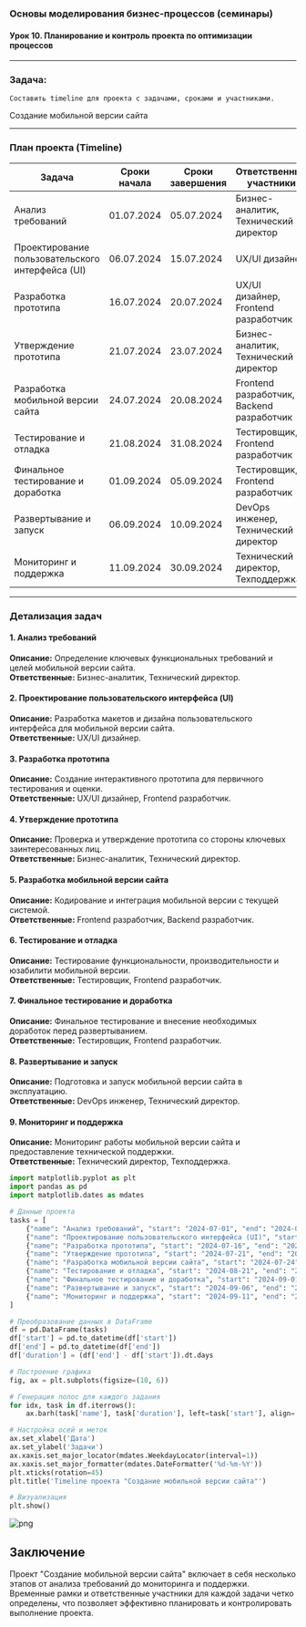 ### Основы моделирования бизнес-процессов (семинары)

#### Урок 10. Планирование и контроль проекта по оптимизации процессов

---

### Задача:

`Составить timeline для проекта с задачами, сроками и участниками.`

Создание мобильной версии сайта

---

### План проекта (Timeline)

| Задача                                | Сроки начала | Сроки завершения | Ответственные участники          |
|---------------------------------------|--------------|------------------|-----------------------------------|
| Анализ требований                     | 01.07.2024   | 05.07.2024       | Бизнес-аналитик, Технический директор |
| Проектирование пользовательского интерфейса (UI) | 06.07.2024   | 15.07.2024       | UX/UI дизайнер                   |
| Разработка прототипа                  | 16.07.2024   | 20.07.2024       | UX/UI дизайнер, Frontend разработчик |
| Утверждение прототипа                 | 21.07.2024   | 23.07.2024       | Бизнес-аналитик, Технический директор |
| Разработка мобильной версии сайта     | 24.07.2024   | 20.08.2024       | Frontend разработчик, Backend разработчик |
| Тестирование и отладка                | 21.08.2024   | 31.08.2024       | Тестировщик, Frontend разработчик |
| Финальное тестирование и доработка    | 01.09.2024   | 05.09.2024       | Тестировщик, Frontend разработчик |
| Развертывание и запуск                | 06.09.2024   | 10.09.2024       | DevOps инженер, Технический директор |
| Мониторинг и поддержка                | 11.09.2024   | 30.09.2024       | Технический директор, Техподдержка |

---

### Детализация задач

#### 1. Анализ требований

**Описание:** Определение ключевых функциональных требований и целей мобильной версии сайта.  
**Ответственные:** Бизнес-аналитик, Технический директор.

#### 2. Проектирование пользовательского интерфейса (UI)
 
**Описание:** Разработка макетов и дизайна пользовательского интерфейса для мобильной версии сайта.  
**Ответственные:** UX/UI дизайнер.

#### 3. Разработка прототипа

**Описание:** Создание интерактивного прототипа для первичного тестирования и оценки.  
**Ответственные:** UX/UI дизайнер, Frontend разработчик.

#### 4. Утверждение прототипа

**Описание:** Проверка и утверждение прототипа со стороны ключевых заинтересованных лиц.  
**Ответственные:** Бизнес-аналитик, Технический директор.

#### 5. Разработка мобильной версии сайта

**Описание:** Кодирование и интеграция мобильной версии с текущей системой.  
**Ответственные:** Frontend разработчик, Backend разработчик.

#### 6. Тестирование и отладка

**Описание:** Тестирование функциональности, производительности и юзабилити мобильной версии.  
**Ответственные:** Тестировщик, Frontend разработчик.

#### 7. Финальное тестирование и доработка

**Описание:** Финальное тестирование и внесение необходимых доработок перед развертыванием.  
**Ответственные:** Тестировщик, Frontend разработчик.

#### 8. Развертывание и запуск

**Описание:** Подготовка и запуск мобильной версии сайта в эксплуатацию.  
**Ответственные:** DevOps инженер, Технический директор.

#### 9. Мониторинг и поддержка

**Описание:** Мониторинг работы мобильной версии сайта и предоставление технической поддержки.  
**Ответственные:** Технический директор, Техподдержка.


```python
import matplotlib.pyplot as plt
import pandas as pd
import matplotlib.dates as mdates

# Данные проекта
tasks = [
    {"name": "Анализ требований", "start": "2024-07-01", "end": "2024-07-05", "responsible": "Бизнес-аналитик, Технический директор"},
    {"name": "Проектирование пользовательского интерфейса (UI)", "start": "2024-07-06", "end": "2024-07-15", "responsible": "UX/UI дизайнер"},
    {"name": "Разработка прототипа", "start": "2024-07-16", "end": "2024-07-20", "responsible": "UX/UI дизайнер, Frontend разработчик"},
    {"name": "Утверждение прототипа", "start": "2024-07-21", "end": "2024-07-23", "responsible": "Бизнес-аналитик, Технический директор"},
    {"name": "Разработка мобильной версии сайта", "start": "2024-07-24", "end": "2024-08-20", "responsible": "Frontend разработчик, Backend разработчик"},
    {"name": "Тестирование и отладка", "start": "2024-08-21", "end": "2024-08-31", "responsible": "Тестировщик, Frontend разработчик"},
    {"name": "Финальное тестирование и доработка", "start": "2024-09-01", "end": "2024-09-05", "responsible": "Тестировщик, Frontend разработчик"},
    {"name": "Развертывание и запуск", "start": "2024-09-06", "end": "2024-09-10", "responsible": "DevOps инженер, Технический директор"},
    {"name": "Мониторинг и поддержка", "start": "2024-09-11", "end": "2024-09-30", "responsible": "Технический директор, Техподдержка"},
]

# Преобразование данных в DataFrame
df = pd.DataFrame(tasks)
df['start'] = pd.to_datetime(df['start'])
df['end'] = pd.to_datetime(df['end'])
df['duration'] = (df['end'] - df['start']).dt.days

# Построение графика
fig, ax = plt.subplots(figsize=(10, 6))

# Генерация полос для каждого задания
for idx, task in df.iterrows():
    ax.barh(task['name'], task['duration'], left=task['start'], align='center', color='skyblue')

# Настройка осей и меток
ax.set_xlabel('Дата')
ax.set_ylabel('Задачи')
ax.xaxis.set_major_locator(mdates.WeekdayLocator(interval=1))
ax.xaxis.set_major_formatter(mdates.DateFormatter('%d-%m-%Y'))
plt.xticks(rotation=45)
plt.title('Timeline проекта "Создание мобильной версии сайта"')

# Визуализация
plt.show()
```


    
![png](output_1_0.png)
    


## Заключение

Проект "Создание мобильной версии сайта" включает в себя несколько этапов от анализа требований до мониторинга и поддержки. Временные рамки и ответственные участники для каждой задачи четко определены, что позволяет эффективно планировать и контролировать выполнение проекта.
